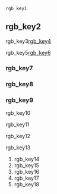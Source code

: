 ```ngMeta
rgb_key1
```
## rgb_key2
rgb_key3[rgb_key4](GEoQDPfRNOk&feature=youtu.be)


rgb_key5[rgb_key6](K9DVg2OhXFQ&feature=youtu.be)


### rgb_key7
### rgb_key8
### rgb_key9
rgb_key10

rgb_key11

rgb_key12

rgb_key13

1. rgb_key14
2. rgb_key15
3. rgb_key16
4. rgb_key17
5. rgb_key18
